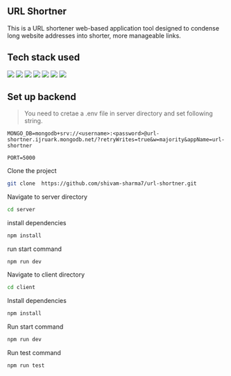 ## URL Shortner 
 This is a URL shortener web-based application tool designed to condense long website addresses into shorter, more manageable links. 

## Tech stack used

 <div align="left"> 
<img src="https://img.shields.io/badge/-ReactJs-61DAFB?logo=react&logoColor=white&style=for-the-badge">
 <img src="https://img.shields.io/badge/TailwindCSS-1572B6.svg?style=for-the-badge&logo=tailwindcss&logoColor=white">
 <img src="https://img.shields.io/badge/TypeScript-1572B6.svg?style=for-the-badge&logo=TypeScript&logoColor=white"> 
  <img src="https://img.shields.io/badge/Vitest-1572B6.svg?style=for-the-badge&logo=Vitest&logoColor=white"> 
  <img src="https://img.shields.io/badge/-Express.js-E34F28?logo=express&logoColor=white&style=for-the-badge">
   <img src="https://img.shields.io/badge/Nodejs-E3428?logo=node.js&logoColor=white&style=for-the-badge">
    <img src="https://img.shields.io/badge/MongoDB-E3428?logo=mongoDB&logoColor=white&style=for-the-badge">
    <!-- <img src="https://img.shields.io/badge/Playwright-E34F28?logo=playwright&logoColor=white&style=for-the-badge"> -->
</div>

## Set up backend
>You need to cretae a .env file in server directory and set following string.
```
MONGO_DB=mongodb+srv://<username>:<password>@url-shortner.ijruark.mongodb.net/?retryWrites=true&w=majority&appName=url-shortner

PORT=5000
```
Clone the project 
```bash
git clone  https://github.com/shivam-sharma7/url-shortner.git
````
Navigate to server directory
```bash
cd server
```
install dependencies
```bash
npm install
```
run start command
```
npm run dev
```
Navigate to client directory
```bash
cd client
```
Install dependencies
```bash
npm install
```
Run start command
```bash
npm run dev
```
Run test command
```bash
npm run test
```